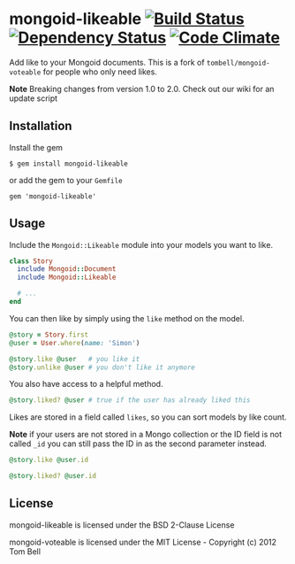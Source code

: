 # mongoid-likeable [![Build Status](https://secure.travis-ci.org/diowa/mongoid-likeable.png?branch=master)](https://travis-ci.org/diowa/mongoid-likeable) [![Dependency Status](https://gemnasium.com/diowa/mongoid-likeable.png)](https://gemnasium.com/diowa/mongoid-likeable) [![Code Climate](https://codeclimate.com/badge.png)](https://codeclimate.com/github/diowa/mongoid-likeable)

Add like to your Mongoid documents.
This is a fork of `tombell/mongoid-voteable` for people who only need likes.

**Note** Breaking changes from version 1.0 to 2.0. Check out our wiki for an update script

## Installation

Install the gem

    $ gem install mongoid-likeable

or add the gem to your `Gemfile`

    gem 'mongoid-likeable'

## Usage

Include the `Mongoid::Likeable` module into your models you want to like.

```ruby
class Story
  include Mongoid::Document
  include Mongoid::Likeable

  # ...
end
```

You can then like by simply using the `like` method on the model.

```ruby
@story = Story.first
@user = User.where(name: 'Simon')

@story.like @user   # you like it
@story.unlike @user # you don't like it anymore
```

You also have access to a helpful method.

```ruby
@story.liked? @user # true if the user has already liked this
```
Likes are stored in a field called `likes`, so you can sort models by like count.

**Note** if your users are not stored in a Mongo collection or the ID field is
not called `_id` you can still pass the ID in as the second parameter instead.

```ruby
@story.like @user.id

@story.liked? @user.id
```

## License

mongoid-likeable is licensed under the BSD 2-Clause License

mongoid-voteable is licensed under the MIT License - Copyright (c) 2012 Tom Bell
